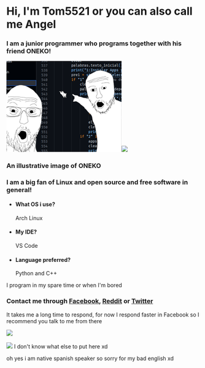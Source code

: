# Hi, I'm Tom5521 or you can also call me Angel

### I am a junior programmer who programs together with his friend ONEKO!
<img src="https://github.com/Tom5521/Tom5521/blob/f40a40b8b9151dcca45727ec354a8dbfd8296424/ONEKO!.png" width="300px"><img src="http://www.dicas-l.com.br/imagens/Neko_animated.gif" width="300px">

### An illustrative image of ONEKO

### I am a big fan of Linux and open source and free software in general!

- #### What OS i use?
    Arch Linux
- #### My IDE?
    VS Code
- #### Language preferred?
    Python and C++

I program in my spare time or when I'm bored



### Contact me through [Facebook](https://www.facebook.com/profile.php?id=100081151996025), [Reddit](https://www.reddit.com/user/Angel_Alderete) or [Twitter](https://twitter.com/Angel_Tomas2008)

It takes me a long time to respond, for now I respond faster in Facebook so I recommend you talk to me from there 

![](https://komarev.com/ghpvc/?username=Tom5521&color=green&style=flat-square)

<img src="https://i0.wp.com/www.printmag.com/wp-content/uploads/2021/02/4cbe8d_f1ed2800a49649848102c68fc5a66e53mv2.gif?fit=476%2C280&ssl=1" width="300px"> I don't know what else to put here xd


oh yes i am native spanish speaker so sorry for my bad english xd

